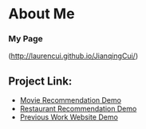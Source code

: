 # About Me
### My Page
(http://laurencui.github.io/JianqingCui/)

## Project Link:
<!-- [Bubble Decoration Demo](http://laurencui.github.io/bubble-lib/) -->
* [Movie Recommendation Demo](http://laurencui.github.io/JS_Proj-movie/)
* [Restaurant Recommendation Demo](https://laurencui.github.io/restaurant/)
* [Previous Work Website Demo](https://laurencui.github.io/prev-work/inedx.html#/)
